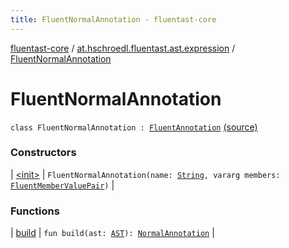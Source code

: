 ```yaml
---
title: FluentNormalAnnotation - fluentast-core
---
```


[fluentast-core](../../index.html) / [at.hschroedl.fluentast.ast.expression](../index.html) / [FluentNormalAnnotation](.)

# FluentNormalAnnotation

`class FluentNormalAnnotation : `[`FluentAnnotation`](../-fluent-annotation/index.html) [(source)](https://github.com/hschroedl/FluentAST/tree/master/core/src/main/kotlin//at.hschroedl.fluentast/ast/expression/NormalAnnotation.kt#L10)

### Constructors

| [&lt;init&gt;](-init-.html) | `FluentNormalAnnotation(name: `[`String`](https://kotlinlang.org/api/latest/jvm/stdlib/kotlin/-string/index.html)`, vararg members: `[`FluentMemberValuePair`](../../at.hschroedl.fluentast.ast/-fluent-member-value-pair/index.html)`)` |

### Functions

| [build](build.html) | `fun build(ast: `[`AST`](https://help.eclipse.org/neon/topic/org.eclipse.jdt.doc.isv/reference/api/org/eclipse/jdt/core/dom/AST.html)`): `[`NormalAnnotation`](https://help.eclipse.org/neon/topic/org.eclipse.jdt.doc.isv/reference/api/org/eclipse/jdt/core/dom/NormalAnnotation.html) |

